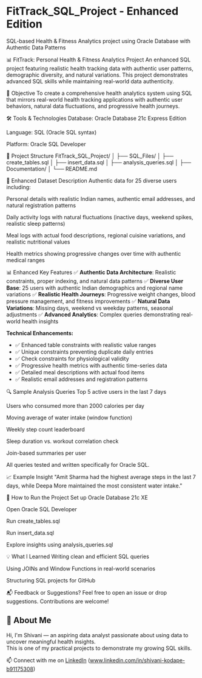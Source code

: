 # FitTrack_SQL_Project - Enhanced Edition
SQL-based Health & Fitness Analytics project using Oracle Database with Authentic Data Patterns

📊 FitTrack: Personal Health & Fitness Analytics Project
An enhanced SQL project featuring realistic health tracking data with authentic user patterns, demographic diversity, and natural variations. This project demonstrates advanced SQL skills while maintaining real-world data authenticity.

📌 Objective
To create a comprehensive health analytics system using SQL that mirrors real-world health tracking applications with authentic user behaviors, natural data fluctuations, and progressive health journeys.

🛠️ Tools & Technologies
Database: Oracle Database 21c Express Edition

Language: SQL (Oracle SQL syntax)

Platform: Oracle SQL Developer

📁 Project Structure
FitTrack_SQL_Project/
│
├── SQL_Files/
│   ├── create_tables.sql
│   ├── insert_data.sql
│   ├── analysis_queries.sql
│
├── Documentation/
│   └── README.md  

👥 Enhanced Dataset Description
Authentic data for 25 diverse users including:

Personal details with realistic Indian names, authentic email addresses, and natural registration patterns

Daily activity logs with natural fluctuations (inactive days, weekend spikes, realistic sleep patterns)

Meal logs with actual food descriptions, regional cuisine variations, and realistic nutritional values

Health metrics showing progressive changes over time with authentic medical ranges

📊 Enhanced Key Features
✅ **Authentic Data Architecture**: Realistic constraints, proper indexing, and natural data patterns
✅ **Diverse User Base**: 25 users with authentic Indian demographics and regional name variations
✅ **Realistic Health Journeys**: Progressive weight changes, blood pressure management, and fitness improvements
✅ **Natural Data Variations**: Missing days, weekend vs weekday patterns, seasonal adjustments
✅ **Advanced Analytics**: Complex queries demonstrating real-world health insights

**Technical Enhancements:**
- ✅ Enhanced table constraints with realistic value ranges
- ✅ Unique constraints preventing duplicate daily entries
- ✅ Check constraints for physiological validity
- ✅ Progressive health metrics with authentic time-series data
- ✅ Detailed meal descriptions with actual food items
- ✅ Realistic email addresses and registration patterns

🔍 Sample Analysis Queries
Top 5 active users in the last 7 days

Users who consumed more than 2000 calories per day

Moving average of water intake (window function)

Weekly step count leaderboard

Sleep duration vs. workout correlation check

Join-based summaries per user

All queries tested and written specifically for Oracle SQL.

📈 Example Insight
"Amit Sharma had the highest average steps in the last 7 days, while Deepa More maintained the most consistent water intake."

📎 How to Run the Project
Set up Oracle Database 21c XE

Open Oracle SQL Developer

Run create_tables.sql

Run insert_data.sql

Explore insights using analysis_queries.sql

💡 What I Learned
Writing clean and efficient SQL queries

Using JOINs and Window Functions in real-world scenarios

Structuring SQL projects for GitHub

📬 Feedback or Suggestions?
Feel free to open an issue or drop suggestions. Contributions are welcome!

## 🙋 About Me

Hi, I'm Shivani — an aspiring data analyst passionate about using data to uncover meaningful health insights.  
This is one of my practical projects to demonstrate my growing SQL skills.

📫 Connect with me on [LinkedIn](#) (www.linkedin.com/in/shivani-kodape-b91175308)
